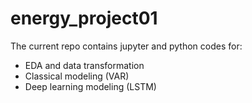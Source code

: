 # energy_project01

The current repo contains jupyter and python codes for:
- EDA and data transformation
- Classical modeling (VAR)
- Deep learning modeling (LSTM)
